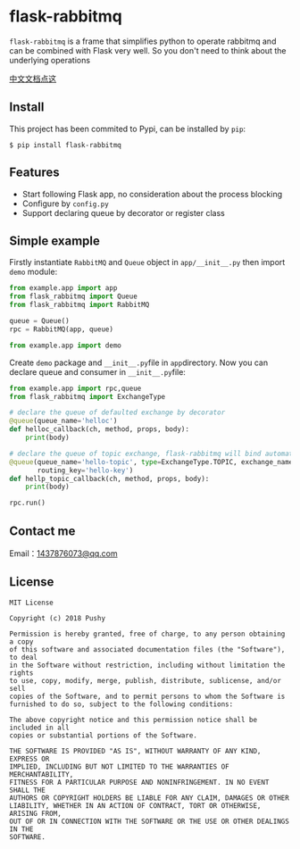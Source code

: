 # flask-rabbitmq

`flask-rabbitmq` is a frame that simplifies python to operate rabbitmq and can be combined with Flask very well. So you don't need to think about the underlying operations

[中文文档点这](https://github.com/PushyZqin/flask-rabbitmq/blob/dev/documentation/%E4%B8%AD%E6%96%87README.md)

## Install

This project has been commited to Pypi, can be installed by `pip`:

```shell
$ pip install flask-rabbitmq
```

## Features

- Start following Flask app, no consideration about the process blocking
- Configure by `config.py`
- Support declaring queue by decorator or register class

## Simple example

Firstly instantiate `RabbitMQ` and `Queue` object in `app/__init__.py` then import `demo` module:

```python
from example.app import app
from flask_rabbitmq import Queue
from flask_rabbitmq import RabbitMQ

queue = Queue()
rpc = RabbitMQ(app, queue)

from example.app import demo
```

Create `demo` package and `__init__.py`file in `app`directory. Now you can declare queue and consumer in `__init__.py`file:

```python
from example.app import rpc,queue
from flask_rabbitmq import ExchangeType

# declare the queue of defaulted exchange by decorator
@queue(queue_name='helloc')
def helloc_callback(ch, method, props, body):
    print(body)

# declare the queue of topic exchange, flask-rabbitmq will bind automatically by key
@queue(queue_name='hello-topic', type=ExchangeType.TOPIC, exchange_name='hello-exchange',
       routing_key='hello-key')
def hellp_topic_callback(ch, method, props, body):
    print(body)

rpc.run()
```

## Contact me

Email：1437876073@qq.com

## License

```
MIT License

Copyright (c) 2018 Pushy

Permission is hereby granted, free of charge, to any person obtaining a copy
of this software and associated documentation files (the "Software"), to deal
in the Software without restriction, including without limitation the rights
to use, copy, modify, merge, publish, distribute, sublicense, and/or sell
copies of the Software, and to permit persons to whom the Software is
furnished to do so, subject to the following conditions:

The above copyright notice and this permission notice shall be included in all
copies or substantial portions of the Software.

THE SOFTWARE IS PROVIDED "AS IS", WITHOUT WARRANTY OF ANY KIND, EXPRESS OR
IMPLIED, INCLUDING BUT NOT LIMITED TO THE WARRANTIES OF MERCHANTABILITY,
FITNESS FOR A PARTICULAR PURPOSE AND NONINFRINGEMENT. IN NO EVENT SHALL THE
AUTHORS OR COPYRIGHT HOLDERS BE LIABLE FOR ANY CLAIM, DAMAGES OR OTHER
LIABILITY, WHETHER IN AN ACTION OF CONTRACT, TORT OR OTHERWISE, ARISING FROM,
OUT OF OR IN CONNECTION WITH THE SOFTWARE OR THE USE OR OTHER DEALINGS IN THE
SOFTWARE.
```


